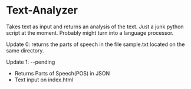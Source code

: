 Text-Analyzer
=============

Takes text as input  and returns an analysis of the text.
Just a junk python script at the moment. Probably might turn into a language processor.

Update 0:
returns the parts of speech in the file sample.txt located on the same directory.

Update 1: --pending
 - Returns Parts of Speech(POS) in JSON
 - Text input on index.html
